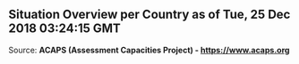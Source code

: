 ## Situation Overview per Country as of Tue, 25 Dec 2018 03:24:15 GMT

Source: **ACAPS (Assessment Capacities Project) - https://www.acaps.org**